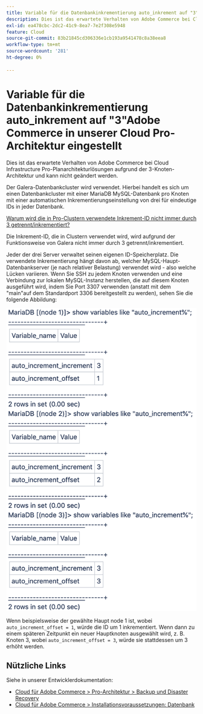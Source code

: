```yaml
---
title: Variable für die Datenbankinkrementierung auto_inkrement auf "3"Adobe Commerce in unserer Cloud Pro-Architektur eingestellt
description: Dies ist das erwartete Verhalten von Adobe Commerce bei Cloud Infrastructure Pro-Planarchitekturlösungen aufgrund der 3-Knoten-Architektur und kann nicht geändert werden.
exl-id: ea478cbc-2dc2-41c9-8ea7-7e2f308e5948
feature: Cloud
source-git-commit: 83b21845cd306336e1cb193a9541478c8a38eea8
workflow-type: tm+mt
source-wordcount: '281'
ht-degree: 0%

---
```


# Variable für die Datenbankinkrementierung auto_inkrement auf &quot;3&quot;Adobe Commerce in unserer Cloud Pro-Architektur eingestellt

Dies ist das erwartete Verhalten von Adobe Commerce bei Cloud Infrastructure Pro-Planarchitekturlösungen aufgrund der 3-Knoten-Architektur und kann nicht geändert werden.

Der Galera-Datenbankcluster wird verwendet. Hierbei handelt es sich um einen Datenbankcluster mit einer MariaDB MySQL-Datenbank pro Knoten mit einer automatischen Inkrementierungseinstellung von drei für eindeutige IDs in jeder Datenbank.

<u>Warum wird die in Pro-Clustern verwendete Inkrement-ID nicht immer durch 3 getrennt/inkrementiert?</u>

Die Inkrement-ID, die in Clustern verwendet wird, wird aufgrund der Funktionsweise von Galera nicht immer durch 3 getrennt/inkrementiert.

Jeder der drei Server verwaltet seinen eigenen ID-Speicherplatz. Die verwendete Inkrementierung hängt davon ab, welcher MySQL-Haupt-Datenbankserver (je nach relativer Belastung) verwendet wird - also welche Lücken variieren.
Wenn Sie SSH zu jedem Knoten verwenden und eine Verbindung zur lokalen MySQL-Instanz herstellen, die auf diesem Knoten ausgeführt wird, indem Sie Port 3307 verwenden (anstatt mit dem &quot;main&quot;auf dem Standardport 3306 bereitgestellt zu werden), sehen Sie die folgende Abbildung:

![auto_inkrement](assets/auto_increment_id.png)

Wenn beispielsweise der gewählte Haupt node 1 ist, wobei `auto_increment_offset = 1`, würde die ID um 1 inkrementiert. Wenn dann zu einem späteren Zeitpunkt ein neuer Hauptknoten ausgewählt wird, z. B. Knoten 3, wobei `auto_increment_offset = 3`, würde sie stattdessen um 3 erhöht werden.

## Nützliche Links

Siehe in unserer Entwicklerdokumentation:

* [Cloud für Adobe Commerce > Pro-Architektur > Backup und Disaster Recovery](https://devdocs.magento.com/cloud/architecture/pro-architecture.html#backup-and-disaster-recovery)
* [Cloud für Adobe Commerce > Installationsvoraussetzungen: Datenbank](https://devdocs.magento.com/cloud/before/before-workspace-magento-prereqs.html#database)
